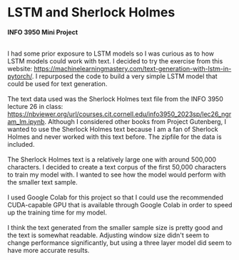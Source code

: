 # LSTM and Sherlock Holmes 

**INFO 3950 Mini Project**

<br> I had some prior exposure to LSTM models so I was curious as to how LSTM models could work with text. I decided to try the exercise from this website: https://machinelearningmastery.com/text-generation-with-lstm-in-pytorch/. I repurposed the code to build a very simple LSTM model that could be used for text generation.</br> 
<br>The text data used was the Sherlock Holmes text file from the INFO 3950 lecture 26 in class: https://nbviewer.org/url/courses.cit.cornell.edu/info3950_2023sp/lec26_ngram_lm.ipynb.  Although I considered other books from Project Gutenberg, I wanted to use the Sherlock Holmes text because I am a fan of Sherlock Holmes and never worked with this text before. The zipfile for the data is included.</br>
<br> The Sherlock Holmes text is a relatively large one with around 500,000 characters. I decided to create a text corpus of the first 50,000 characters to train my model with. I wanted to see how the model would perform with the smaller text sample. </br>
<br> I used Google Colab for this project so that I could use the recommended CUDA-capable GPU that is available through Google Colab in order to speed up the training time for my model. </br>
<br> I think the text generated from the smaller sample size is pretty good and the text is somewhat readable. Adjusting window size didn't seem to change performance significantly, but using a three layer model did seem to have more accurate results.</br>
